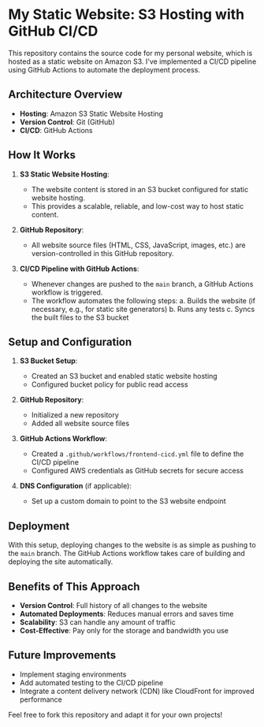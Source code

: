 # My Static Website: S3 Hosting with GitHub CI/CD

This repository contains the source code for my personal website, which is hosted as a static website on Amazon S3. I've implemented a CI/CD pipeline using GitHub Actions to automate the deployment process.

## Architecture Overview

- **Hosting**: Amazon S3 Static Website Hosting
- **Version Control**: Git (GitHub)
- **CI/CD**: GitHub Actions

## How It Works

1. **S3 Static Website Hosting**: 
   - The website content is stored in an S3 bucket configured for static website hosting.
   - This provides a scalable, reliable, and low-cost way to host static content.

2. **GitHub Repository**:
   - All website source files (HTML, CSS, JavaScript, images, etc.) are version-controlled in this GitHub repository.

3. **CI/CD Pipeline with GitHub Actions**:
   - Whenever changes are pushed to the `main` branch, a GitHub Actions workflow is triggered.
   - The workflow automates the following steps:
     a. Builds the website (if necessary, e.g., for static site generators)
     b. Runs any tests
     c. Syncs the built files to the S3 bucket

## Setup and Configuration

1. **S3 Bucket Setup**:
   - Created an S3 bucket and enabled static website hosting
   - Configured bucket policy for public read access

2. **GitHub Repository**:
   - Initialized a new repository
   - Added all website source files

3. **GitHub Actions Workflow**:
   - Created a `.github/workflows/frontend-cicd.yml` file to define the CI/CD pipeline
   - Configured AWS credentials as GitHub secrets for secure access

4. **DNS Configuration** (if applicable):
   - Set up a custom domain to point to the S3 website endpoint

## Deployment

With this setup, deploying changes to the website is as simple as pushing to the `main` branch. The GitHub Actions workflow takes care of building and deploying the site automatically.

## Benefits of This Approach

- **Version Control**: Full history of all changes to the website
- **Automated Deployments**: Reduces manual errors and saves time
- **Scalability**: S3 can handle any amount of traffic
- **Cost-Effective**: Pay only for the storage and bandwidth you use

## Future Improvements

- Implement staging environments
- Add automated testing to the CI/CD pipeline
- Integrate a content delivery network (CDN) like CloudFront for improved performance

Feel free to fork this repository and adapt it for your own projects!